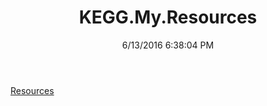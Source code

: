 ﻿---
title: KEGG.My.Resources
date: 6/13/2016 6:38:04 PM
---

[Resources](T-KEGG.My.Resources.Resources.html)

